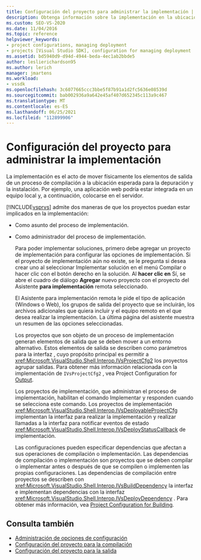 ```yaml
---
title: Configuración del proyecto para administrar la implementación | Microsoft Docs
description: Obtenga información sobre la implementación en la ubicación esperada para la depuración y la instalación, y las dos Visual Studio admite proyectos que admiten la implementación.
ms.custom: SEO-VS-2020
ms.date: 11/04/2016
ms.topic: reference
helpviewer_keywords:
- project configurations, managing deployment
- projects [Visual Studio SDK], configuration for managing deployment
ms.assetid: bd5940d9-d94d-4944-beda-4ec1ab2bbde5
author: leslierichardson95
ms.author: lerich
manager: jmartens
ms.workload:
- vssdk
ms.openlocfilehash: 3c6077665ccc3bbe5f87b91a1d2fc5636e08539d
ms.sourcegitcommit: bab002936a9a642e45af407d652345c113a9c467
ms.translationtype: MT
ms.contentlocale: es-ES
ms.lasthandoff: 06/25/2021
ms.locfileid: "112899906"
---
```

# <a name="project-configuration-for-managing-deployment"></a>Configuración del proyecto para administrar la implementación
La implementación es el acto de mover físicamente los elementos de salida de un proceso de compilación a la ubicación esperada para la depuración y la instalación. Por ejemplo, una aplicación web podría estar integrada en un equipo local y, a continuación, colocarse en el servidor.

 [!INCLUDE[vsprvs](../../code-quality/includes/vsprvs_md.md)] admite dos maneras de que los proyectos puedan estar implicados en la implementación:

- Como asunto del proceso de implementación.

- Como administrador del proceso de implementación.

  Para poder implementar soluciones, primero debe agregar un proyecto de implementación para configurar las opciones de implementación. Si el proyecto de implementación aún no existe, se le  pregunta si  desea crear uno al seleccionar Implementar solución en el menú Compilar o hacer clic con el botón derecho en la solución. Al **hacer clic en** Sí, se abre el cuadro de diálogo **Agregar** nuevo proyecto con el proyecto del Asistente **para implementación** remota seleccionado.

  El Asistente para implementación remota le pide el tipo de aplicación (Windows o Web), los grupos de salida del proyecto que se incluirán, los archivos adicionales que quiera incluir y el equipo remoto en el que desea realizar la implementación. La última página del asistente muestra un resumen de las opciones seleccionadas.

  Los proyectos que son objeto de un proceso de implementación generan elementos de salida que se deben mover a un entorno alternativo. Estos elementos de salida se describen como parámetros para la interfaz , cuyo propósito principal es permitir a <xref:Microsoft.VisualStudio.Shell.Interop.IVsProjectCfg2> los proyectos agrupar salidas. Para obtener más información relacionada con la implementación de `IVsProjectCfg2` , vea Project Configuration for [Output](../../extensibility/internals/project-configuration-for-output.md).

  Los proyectos de implementación, que administran el proceso de implementación, habilitan el comando Implementar y responden cuando se selecciona este comando. Los proyectos de implementación <xref:Microsoft.VisualStudio.Shell.Interop.IVsDeployableProjectCfg> implementan la interfaz para realizar la implementación y realizar llamadas a la interfaz para notificar eventos de estado <xref:Microsoft.VisualStudio.Shell.Interop.IVsDeployStatusCallback> de implementación.

  Las configuraciones pueden especificar dependencias que afectan a sus operaciones de compilación o implementación. Las dependencias de compilación o implementación son proyectos que se deben compilar o implementar antes o después de que se compilen o implementen las propias configuraciones. Las dependencias de compilación entre proyectos se describen con <xref:Microsoft.VisualStudio.Shell.Interop.IVsBuildDependency> la interfaz e implementan dependencias con la interfaz <xref:Microsoft.VisualStudio.Shell.Interop.IVsDeployDependency> . Para obtener más información, vea [Project Configuration for Building](../../extensibility/internals/project-configuration-for-building.md).

## <a name="see-also"></a>Consulta también
- [Administración de opciones de configuración](../../extensibility/internals/managing-configuration-options.md)
- [Configuración del proyecto para la compilación](../../extensibility/internals/project-configuration-for-building.md)
- [Configuración del proyecto para la salida](../../extensibility/internals/project-configuration-for-output.md)
